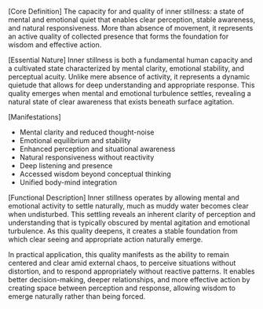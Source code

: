 [Core Definition]
The capacity for and quality of inner stillness: a state of mental and emotional quiet that enables clear perception, stable awareness, and natural responsiveness. More than absence of movement, it represents an active quality of collected presence that forms the foundation for wisdom and effective action.

[Essential Nature]
Inner stillness is both a fundamental human capacity and a cultivated state characterized by mental clarity, emotional stability, and perceptual acuity. Unlike mere absence of activity, it represents a dynamic quietude that allows for deep understanding and appropriate response. This quality emerges when mental and emotional turbulence settles, revealing a natural state of clear awareness that exists beneath surface agitation.

[Manifestations]
- Mental clarity and reduced thought-noise
- Emotional equilibrium and stability
- Enhanced perception and situational awareness
- Natural responsiveness without reactivity
- Deep listening and presence
- Accessed wisdom beyond conceptual thinking
- Unified body-mind integration

[Functional Description]
Inner stillness operates by allowing mental and emotional activity to settle naturally, much as muddy water becomes clear when undisturbed. This settling reveals an inherent clarity of perception and understanding that is typically obscured by mental agitation and emotional turbulence. As this quality deepens, it creates a stable foundation from which clear seeing and appropriate action naturally emerge.

In practical application, this quality manifests as the ability to remain centered and clear amid external chaos, to perceive situations without distortion, and to respond appropriately without reactive patterns. It enables better decision-making, deeper relationships, and more effective action by creating space between perception and response, allowing wisdom to emerge naturally rather than being forced.